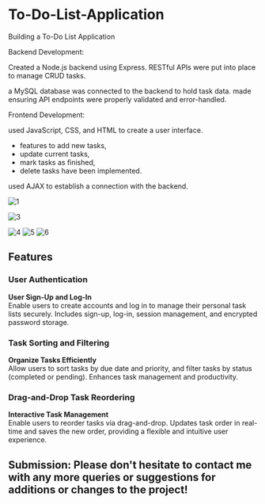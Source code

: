# To-Do-List-Application
Building a To-Do List Application

Backend Development:

Created a Node.js backend using Express.
RESTful APIs were put into place to manage CRUD tasks.

a MySQL database was connected to the backend to hold task data.
made ensuring API endpoints were properly validated and error-handled.


Frontend Development:

used JavaScript, CSS, and HTML to create a user interface.

- features to add new tasks, 
- update current tasks, 
- mark tasks as finished, 
- delete tasks have been implemented.

used AJAX to establish a connection with the backend.

![1](https://github.com/chamidudp/To-Do-List-Application/assets/84907191/070903af-89f4-46e5-bcbb-bd97e072e7df)




![3](https://github.com/chamidudp/To-Do-List-Application/assets/84907191/2d3b5da8-c468-4fb9-bdaf-0dfe35289718)

![4](https://github.com/chamidudp/To-Do-List-Application/assets/84907191/137b6132-4c03-4152-87a7-d894f8cb3145)
![5](https://github.com/chamidudp/To-Do-List-Application/assets/84907191/f6bd35a1-c3f9-421b-a074-7d37ce0d3554)
![6](https://github.com/chamidudp/To-Do-List-Application/assets/84907191/09e884d3-b7a0-4ed3-bab9-7a5f4c1d0975)


## Features

### **User Authentication**
**User Sign-Up and Log-In**  
Enable users to create accounts and log in to manage their personal task lists securely. Includes sign-up, log-in, session management, and encrypted password storage.

### **Task Sorting and Filtering**
**Organize Tasks Efficiently**  
Allow users to sort tasks by due date and priority, and filter tasks by status (completed or pending). Enhances task management and productivity.

### **Drag-and-Drop Task Reordering**
**Interactive Task Management**  
Enable users to reorder tasks via drag-and-drop. Updates task order in real-time and saves the new order, providing a flexible and intuitive user experience.


## Submission: Please don't hesitate to contact me with any more queries or suggestions for additions or changes to the project!
